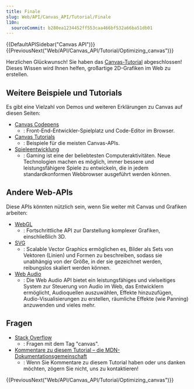 ```yaml
---
title: Finale
slug: Web/API/Canvas_API/Tutorial/Finale
l10n:
  sourceCommit: b280ea1234452ff553caa466bf532a66ba51db01
---
```


{{DefaultAPISidebar("Canvas API")}} {{PreviousNext("Web/API/Canvas_API/Tutorial/Optimizing_canvas")}}

Herzlichen Glückwunsch! Sie haben das [Canvas-Tutorial](/de/docs/Web/API/Canvas_API/Tutorial/) abgeschlossen! Dieses Wissen wird Ihnen helfen, großartige 2D-Grafiken im Web zu erstellen.

## Weitere Beispiele und Tutorials

Es gibt eine Vielzahl von Demos und weiteren Erklärungen zu Canvas auf diesen Seiten:

- [Canvas Codepens](https://codepen.io/search/pens?q=canvas)
  - : Front-End-Entwickler-Spielplatz und Code-Editor im Browser.
- [Canvas Tutorials](https://www.html5canvastutorials.com/)
  - : Beispiele für die meisten Canvas-APIs.
- [Spieleentwicklung](/de/docs/Games)
  - : Gaming ist eine der beliebtesten Computeraktivitäten. Neue Technologien machen es möglich, immer bessere und leistungsfähigere Spiele zu entwickeln, die in jedem standardkonformen Webbrowser ausgeführt werden können.

## Andere Web-APIs

Diese APIs könnten nützlich sein, wenn Sie weiter mit Canvas und Grafiken arbeiten:

- [WebGL](/de/docs/Web/API/WebGL_API)
  - : Fortschrittliche API zur Darstellung komplexer Grafiken, einschließlich 3D.
- [SVG](/de/docs/Web/SVG)
  - : Scalable Vector Graphics ermöglichen es, Bilder als Sets von Vektoren (Linien) und Formen zu beschreiben, sodass sie unabhängig von der Größe, in der sie gezeichnet werden, reibungslos skaliert werden können.
- [Web Audio](/de/docs/Web/API/Web_Audio_API)
  - : Die Web Audio API bietet ein leistungsfähiges und vielseitiges System zur Steuerung von Audio im Web, das Entwicklern ermöglicht, Audioquellen auszuwählen, Effekte hinzuzufügen, Audio-Visualisierungen zu erstellen, räumliche Effekte (wie Panning) anzuwenden und vieles mehr.

## Fragen

- [Stack Overflow](https://stackoverflow.com/questions/tagged/canvas)
  - : Fragen mit dem Tag "canvas".
- [Kommentare zu diesem Tutorial – die MDN-Dokumentationsgemeinschaft](/de/docs/MDN)
  - : Wenn Sie Kommentare zu diesem Tutorial haben oder uns danken möchten, zögern Sie nicht, uns zu kontaktieren!

{{PreviousNext("Web/API/Canvas_API/Tutorial/Optimizing_canvas")}}
